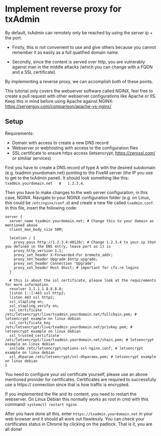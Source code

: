 # Implement reverse proxy for txAdmin
By default, txAdmin can remotely only be reached by using the server ip + the port.

- Firstly, this is not convenient to use and give others because you cannot remember it as easily as a full qualified domain name.

- Secondly, since the content is served over http, you are vulnerably against man in the middle attacks (which you can change with a FQDN and a SSL certificate).

By implementing a reverse proxy, we can accomplish both of these points.

This tutorial only covers the webserver software called NGINX, feel free to create a pull request with other webserver configurations like Apache or IIS. Keep
this in mind before using Apache against NGINX: https://serverguy.com/comparison/apache-vs-nginx/

## Setup
Requirements:
- Domain with access to create a new DNS record
- Webserver or webhosting with access to the configuration files
- SSL certificate to ensure https access (letsencrypt, https://zerossl.com/ or similiar services)

First you have to create a DNS record of type A with the desired subdomain (e.g. txadmin.yourdomain.net) pointing to the FiveM server
(the IP you use to get to the txAdmin panel). It should look something like this: ```txadmin.yourdomain.net   A   1.2.3.4```.

Then you have to make changes to the web server configuration, in this case, NGINX. Navigate to your NGINX configuration folder
(e.g. on Linux, this could be ```/etc/nginx/conf.d```) and create a new file called ```txadmin.conf```. In this file, insert
the following code:

```
server {
  server_name txadmin.yourdomain.net; # Change this to your domain as mentioned above
  client_max_body_size 50M;
	
  location / {
    proxy_pass http://1.2.3.4:40120/; # Change 1.2.3.4 to your ip that you defined in the DNS entry, leave port as it is
    proxy_http_version 1.1;
    proxy_set_header X-Forwarded-For $remote_addr;
    proxy_set_header Upgrade $http_upgrade;
    proxy_set_header Connection "Upgrade";
    proxy_set_header Host $host; # important for cfx.re logins
  }
  
  # this is about the ssl certificate, please look at the requirements for more information
  resolver 1.1.1.1 8.8.8.8;
  listen [::]:443 ssl http2;
  listen 443 ssl http2;
  ssl_stapling on;
  ssl_stapling_verify on;
  ssl_certificate /etc/letsencrypt/live/txadmin.yourdomain.net/fullchain.pem; # letsencrypt example on linux debian
  ssl_certificate_key /etc/letsencrypt/live/txadmin.yourdomain.net/privkey.pem; # letsencrypt example on linux debian
  ssl_trusted_certificate /etc/letsencrypt/live/txadmin.yourdomain.net/chain.pem; # letsencrypt example on linux debian
  include /etc/letsencrypt/options-ssl-nginx.conf; # letsencrypt example on linux debian
  ssl_dhparam /etc/letsencrypt/ssl-dhparams.pem; # letsencrypt example on linux debian
}
```

You need to configure your ssl certificate yourself, please use an above mentioned provider for certificates. Certificates are required
to successfully use a https:// connection since that is how traffic is encrypted.

If you implemented the file and its content, you need to restart the webserver.
On Linux Debian this normally works as root in cmd with this command: ```systemctl restart nginx```

After you have done all this, enter ```https://txadmin.yourdomain.net``` in your web browser and it should all work out flawlessly.
You can check your certificates status in Chrome by clicking on the padlock. That is it, you are all done!
